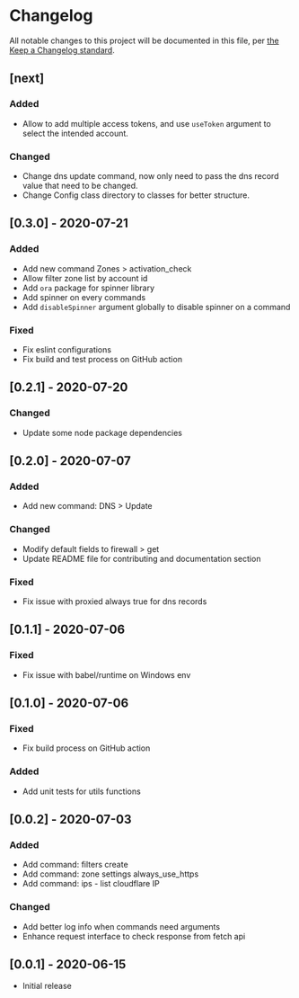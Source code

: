 # Changelog

All notable changes to this project will be documented in this file, per [the Keep a Changelog standard](https://keepachangelog.com/).

## [next]

### Added
- Allow to add multiple access tokens, and use `useToken` argument to select the intended account.

### Changed
- Change dns update command, now only need to pass the dns record value that need to be changed.
- Change Config class directory to classes for better structure.

## [0.3.0] - 2020-07-21

### Added
- Add new command Zones > activation_check
- Allow filter zone list by account id
- Add `ora` package for spinner library
- Add spinner on every commands
- Add `disableSpinner` argument globally to disable spinner on a command

### Fixed
- Fix eslint configurations
- Fix build and test process on GitHub action

## [0.2.1] - 2020-07-20

### Changed
- Update some node package dependencies

## [0.2.0] - 2020-07-07

### Added
- Add new command: DNS > Update

### Changed
- Modify  default fields to firewall > get
- Update README file for contributing and documentation section

### Fixed
- Fix issue with proxied always true for dns records

## [0.1.1] - 2020-07-06

### Fixed
- Fix issue with babel/runtime on Windows env

## [0.1.0] - 2020-07-06

### Fixed
- Fix build process on GitHub action

### Added
- Add unit tests for utils functions

## [0.0.2] - 2020-07-03

### Added
- Add command: filters create
- Add command: zone settings always_use_https
- Add command: ips - list cloudflare IP

### Changed
- Add better log info when commands need arguments
- Enhance request interface to check response from fetch api

## [0.0.1] - 2020-06-15
- Initial release

